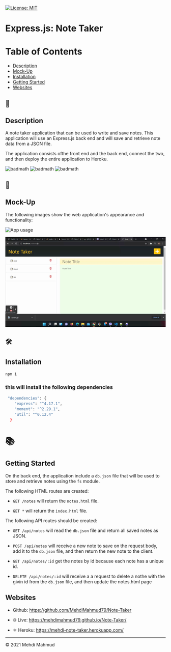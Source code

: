 [![License: MIT](https://img.shields.io/badge/License-MIT-yellow.svg)](https://opensource.org/licenses/MIT)

# Express.js: Note Taker

# Table of Contents 

* [Description](#description)
* [Mock-Up](#🚀)
* [Installation](#installation)
* [Getting Started](#📚)
* [Websites](#websites)


## 📝
## Description 
A note taker application that can be used to write and save notes. This application will use an Express.js back end and will save and retrieve note data from a JSON file.

The application consists ofthe front end and the back end, connect the two, and then deploy the entire application to Heroku.

![badmath](https://img.shields.io/github/issues/MehdiMahmud79/Note-Taker)
![badmath](https://img.shields.io/github/forks/MehdiMahmud79/Note-Taker)
![badmath](https://img.shields.io/github/stars/MehdiMahmud79/Note-Taker)


## 🚀
## Mock-Up

The following images show the web application's appearance and functionality:

![App usage](./assets/screen.gif)

![API requests.](./assets/api.gif)

## 🛠️ 
##  Installation
```bash
npm i
```

### this will install the following dependencies 
```bash
 "dependencies": {
    "express": "^4.17.1",
    "moment": "^2.29.1",
    "util": "^0.12.4"
  }

```

# 📚
## Getting Started

On the back end, the application  include a `db.json` file that will be used to store and retrieve notes using the `fs` module.

The following HTML routes are  created:

* `GET /notes` will  return the `notes.html` file.

* `GET *` will return the `index.html` file.

The following API routes should be created:

* `GET /api/notes` will read the `db.json` file and return all saved notes as JSON.

* `POST /api/notes` will receive a new note to save on the request body, add it to the `db.json` file, and then return the new note to the client.

* `GET /api/notes/:id` get the notes by id because each note has a unique id.  

* `DELETE /api/notes/:id` will receive a a request  to delete a nothe with the givin id from the `db.json` file, and then update the notes.html page


## Websites
* Github: https://github.com/MehdiMahmud79/Note-Taker

* 🌐 Live: https://mehdimahmud79.github.io/Note-Taker/

* ⚛️ Heroku: https://mehdi-note-taker.herokuapp.com/

---
© 2021 Mehdi Mahmud
